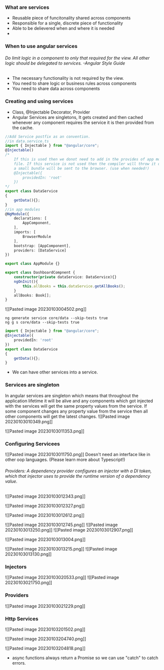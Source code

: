 ### What are services

- Reusable piece of funcitonality shared across components
- Responsible for a single, discrete piece of functionality
- Able to be delievered when and where it is needed
- 
### When to use angular services

###### Do limit logic in a component to only that required for the view. All other logic should be delegated to services. -Angular Style Guide

- The necessary functionality is not required by the view.
- You need to share logic or business rules across components
- You need to share data across components

### Creating and using services

- Class, @Injectable Decorator, Provider
- Angular Services are singletons, It gets created and then cached whenever any component requires the service it is then provided from the cache.

```Typescript
//Add Service postfix as an convention.
//in data.service.ts
import { Injectable } from "@angular/core";
@Injectable()
/*
	If this is used then we donot need to add in the provides of app modules    
	file. If this service is not used then the compiler will throw it out thus 
	a small bundle will be sent to the browser. (use when needed!)
	@Injectable({
		providedIn: 'root'
	})
*/
export class DataService 
{
	getData(){};
}
//in app modules
@NgModule({
	declarations: [
		AppComponent,
	],
	imports: [
		BrowserModule
	],
	bootstrap: [AppComponent],
	providers: [DataService]
})

export class AppModule {}
```

```Typescript
export class DashboardCompnent {
	constructor(private dataService: DataService){}
	ngOnInit(){
		this.allBooks = this.dataService.getAllBooks();
	}
	allBooks: Book[];
}
```
![[Pasted image 20230103004502.png]]


```AngularCli
ng generate service core/data --skip-tests true
ng g s core/data --skip-tests true
```

```Typescript
import { Injectable } from "@angular/core";
@Injectable({
	providedIn: 'root'
})
export class DataService 
{
	getData(){};
}
```

- We can have other services into a service.

### Services are singleton

In angular services are singleton which means that throughout the application lifetime it will be alive and any components which got injected with the services will get the same property values from the service. If some component changes any property value from the service then all other components will get the latest changes.
![[Pasted image 20230103010349.png]]

![[Pasted image 20230103011353.png]]

### Configuring Servicees

![[Pasted image 20230103011750.png]]
Doesn't need an interface like in other oop languages. (Please learn more about Typescript!)

###### Providers: A dependency provider configures an injector with a DI token, which that injector uses to provide the runtime version of a dependency value.

![[Pasted image 20230103012343.png]]

![[Pasted image 20230103012327.png]]

![[Pasted image 20230103012612.png]]

![[Pasted image 20230103012745.png]]
![[Pasted image 20230103013250.png]]
![[Pasted image 20230103012907.png]]


![[Pasted image 20230103013004.png]]


![[Pasted image 20230103013215.png]]
![[Pasted image 20230103013130.png]]


### Injectors
![[Pasted image 20230103020533.png]]
![[Pasted image 20230103021750.png]]


### Providers

![[Pasted image 20230103021229.png]]

### Http Services

![[Pasted image 20230103201502.png]]

![[Pasted image 20230103204740.png]]

![[Pasted image 20230103204818.png]]


- async functions always return a Promise so we can use "catch" to catch errors.